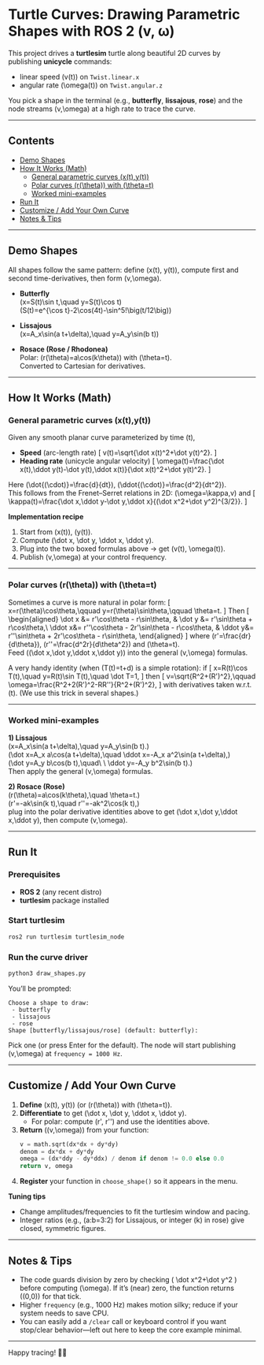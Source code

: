 # Turtle Curves: Drawing Parametric Shapes with ROS 2 (v, ω)

This project drives a **turtlesim** turtle along beautiful 2D curves by publishing **unicycle** commands:
- linear speed \(v(t)\) on `Twist.linear.x`
- angular rate \(\omega(t)\) on `Twist.angular.z`

You pick a shape in the terminal (e.g., **butterfly**, **lissajous**, **rose**) and the node streams \(v,\omega\) at a high rate to trace the curve.

---

## Contents

- [Demo Shapes](#demo-shapes)
- [How It Works (Math)](#how-it-works-math)
  - [General parametric curves \(x(t),y(t)\)](#general-parametric-curves-xtyt)
  - [Polar curves \(r(\theta)\) with \(\theta=t\)](#polar-curves-rtheta-with-thetat)
  - [Worked mini-examples](#worked-mini-examples)
- [Run It](#run-it)
- [Customize / Add Your Own Curve](#customize--add-your-own-curve)
- [Notes & Tips](#notes--tips)

---

## Demo Shapes

All shapes follow the same pattern: define \(x(t), y(t)\), compute first and second time-derivatives, then form \(v,\omega\).

- **Butterfly**  
  \(x=S(t)\sin t,\quad y=S(t)\cos t\)  
  \(S(t)=e^{\cos t}-2\cos(4t)-\sin^5\!\big(t/12\big)\)

- **Lissajous**  
  \(x=A_x\sin(a t+\delta),\quad y=A_y\sin(b t)\)

- **Rosace (Rose / Rhodonea)**  
  Polar: \(r(\theta)=a\cos(k\theta)\) with \(\theta=t\).  
  Converted to Cartesian for derivatives.

---

## How It Works (Math)

### General parametric curves \(x(t),y(t)\)

Given any smooth planar curve parameterized by time \(t\),
- **Speed** (arc-length rate)
  \[
  v(t)=\sqrt{\dot x(t)^2+\dot y(t)^2}.
  \]
- **Heading rate** (unicycle angular velocity)
  \[
  \omega(t)=\frac{\dot x(t)\,\ddot y(t)-\dot y(t)\,\ddot x(t)}{\dot x(t)^2+\dot y(t)^2}.
  \]

Here \(\dot{(\cdot)}=\frac{d}{dt}\), \(\ddot{(\cdot)}=\frac{d^2}{dt^2}\).  
This follows from the Frenet–Serret relations in 2D: \(\omega=\kappa\,v\) and
\[
\kappa(t)=\frac{\dot x\,\ddot y-\dot y\,\ddot x}{(\dot x^2+\dot y^2)^{3/2}}.
\]

**Implementation recipe**
1. Start from \(x(t)\), \(y(t)\).
2. Compute \(\dot x, \dot y, \ddot x, \ddot y\).
3. Plug into the two boxed formulas above → get \(v(t), \omega(t)\).
4. Publish \(v,\omega\) at your control frequency.

---

### Polar curves \(r(\theta)\) with \(\theta=t\)

Sometimes a curve is more natural in polar form:
\[
x=r(\theta)\cos\theta,\qquad y=r(\theta)\sin\theta,\qquad \theta=t.
\]
Then
\[
\begin{aligned}
\dot x &= r'\cos\theta - r\sin\theta, &
\dot y &= r'\sin\theta + r\cos\theta,\\
\ddot x&= r''\cos\theta - 2r'\sin\theta - r\cos\theta, &
\ddot y&= r''\sin\theta + 2r'\cos\theta - r\sin\theta,
\end{aligned}
\]
where \(r'=\frac{dr}{d\theta}\), \(r''=\frac{d^2r}{d\theta^2}\) and \(\theta=t\).  
Feed \((\dot x,\dot y,\ddot x,\ddot y)\) into the general \(v,\omega\) formulas.

A very handy identity (when \(T(t)=t+d\) is a simple rotation): if
\[
x=R(t)\cos T(t),\quad y=R(t)\sin T(t),\quad \dot T=1,
\]
then
\[
v=\sqrt{R^2+(R')^2},\qquad
\omega=\frac{R^2+2(R')^2-RR''}{R^2+(R')^2},
\]
with derivatives taken w.r.t. \(t\). (We use this trick in several shapes.)

---

### Worked mini-examples

**1) Lissajous**  
\(x=A_x\sin(a t+\delta),\quad y=A_y\sin(b t).\)  
\(\dot x=A_x a\cos(a t+\delta),\quad \ddot x=-A_x a^2\sin(a t+\delta),\)  
\(\dot y=A_y b\cos(b t),\quad\ \ \ddot y=-A_y b^2\sin(b t).\)  
Then apply the general \(v,\omega\) formulas.

**2) Rosace (Rose)**  
\(r(\theta)=a\cos(k\theta),\quad \theta=t.\)  
\(r'=-ak\sin(k t),\quad r''=-ak^2\cos(k t),\)  
plug into the polar derivative identities above to get \(\dot x,\dot y,\ddot x,\ddot y\), then compute \(v,\omega\).

---

## Run It

### Prerequisites
- **ROS 2** (any recent distro)
- **turtlesim** package installed

### Start turtlesim
```bash
ros2 run turtlesim turtlesim_node
```

### Run the curve driver
```bash
python3 draw_shapes.py
```

You’ll be prompted:
```
Choose a shape to draw:
 - butterfly
 - lissajous
 - rose
Shape [butterfly/lissajous/rose] (default: butterfly):
```

Pick one (or press Enter for the default). The node will start publishing \(v,\omega\) at `frequency = 1000 Hz`.

---

## Customize / Add Your Own Curve

1. **Define** \(x(t), y(t)\) (or \(r(\theta)\) with \(\theta=t\)).
2. **Differentiate** to get \(\dot x, \dot y, \ddot x, \ddot y\).  
   - For polar: compute \(r', r''\) and use the identities above.
3. **Return** \((v,\omega)\) from your function:
   ```python
   v = math.sqrt(dx*dx + dy*dy)
   denom = dx*dx + dy*dy
   omega = (dx*ddy - dy*ddx) / denom if denom != 0.0 else 0.0
   return v, omega
   ```
4. **Register** your function in `choose_shape()` so it appears in the menu.

**Tuning tips**
- Change amplitudes/frequencies to fit the turtlesim window and pacing.
- Integer ratios (e.g., \(a:b=3:2\) for Lissajous, or integer \(k\) in rose) give closed, symmetric figures.

---

## Notes & Tips

- The code guards division by zero by checking \( \dot x^2+\dot y^2 \) before computing \(\omega\). If it’s (near) zero, the function returns \((0,0)\) for that tick.
- Higher `frequency` (e.g., 1000 Hz) makes motion silky; reduce if your system needs to save CPU.
- You can easily add a `/clear` call or keyboard control if you want stop/clear behavior—left out here to keep the core example minimal.

---

Happy tracing! 🐢✨
